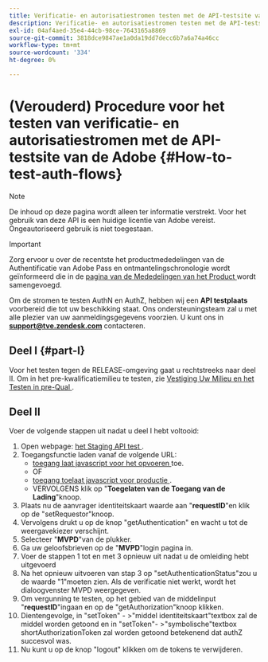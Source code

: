 ```yaml
---
title: Verificatie- en autorisatiestromen testen met de API-testsite van de Adobe
description: Verificatie- en autorisatiestromen testen met de API-testsite van de Adobe
exl-id: 04af4aed-35e4-44cb-98ce-7643165a8869
source-git-commit: 3818dce9847ae1a0da19dd7decc6b7a6a74a46cc
workflow-type: tm+mt
source-wordcount: '334'
ht-degree: 0%

---
```


# (Verouderd) Procedure voor het testen van verificatie- en autorisatiestromen met de API-testsite van de Adobe {#How-to-test-auth-flows}

>[!NOTE]
>
>De inhoud op deze pagina wordt alleen ter informatie verstrekt. Voor het gebruik van deze API is een huidige licentie van Adobe vereist. Ongeautoriseerd gebruik is niet toegestaan.

>[!IMPORTANT]
>
> Zorg ervoor u over de recentste het productmededelingen van de Authentificatie van Adobe Pass en ontmantelingschronologie wordt geïnformeerd die in de [ pagina van de Mededelingen van het Product ](/help/authentication/product-announcements.md) wordt samengevoegd.

Om de stromen te testen AuthN en AuthZ, hebben wij een **API testplaats** voorbereid die tot uw beschikking staat. Ons ondersteuningsteam zal u met alle plezier van uw aanmeldingsgegevens voorzien. U kunt ons in **support@tve.zendesk.com** contacteren.


## Deel I {#part-I}

Voor het testen tegen de RELEASE-omgeving gaat u rechtstreeks naar deel II.  Om in het pre-kwalificatiemilieu te testen, zie [ Vestiging Uw Milieu en het Testen in pre-Qual ](/help/authentication/notes-technical/environments/setting-up-your-environment-and-testing-in-prequal.md).

## Deel II

Voer de volgende stappen uit nadat u deel I hebt voltooid:


1. Open webpage: [ het Staging API test ](https://sp.auth-staging.adobe.com/apitest/api.html).
1. Toegangsfunctie laden vanaf de volgende URL:
   * [ toegang laat javascript voor het opvoeren ](https://entitlement.auth-staging.adobe.com/entitlement/js/AccessEnabler.js) toe.
   * OF
   * [ toegang toelaat javascript voor productie ](https://entitlement.auth.adobe.com/entitlement/js/AccessEnabler.js).
   * VERVOLGENS klik op &quot;**Toegelaten van de Toegang van de Lading**&quot;knoop.
1. Plaats nu de aanvrager identiteitskaart waarde aan &quot;**requestID**&quot;en klik op de &quot;setRequestor&quot;knoop.
1. Vervolgens drukt u op de knop &quot;getAuthentication&quot; en wacht u tot de weergavekiezer verschijnt.
1. Selecteer &quot;**MVPD**&quot;van de plukker.
1. Ga uw geloofsbrieven op de &quot;**MVPD**&quot;login pagina in.
1. Voer de stappen 1 tot en met 3 opnieuw uit nadat u de omleiding hebt uitgevoerd
1. Na het opnieuw uitvoeren van stap 3 op &quot;setAuthenticationStatus&quot;zou u de waarde &quot;1&quot;moeten zien. Als de verificatie niet werkt, wordt het dialoogvenster MVPD weergegeven.
1. Om vergunning te testen, op het gebied van de middelinput &quot;**requestID**&quot;ingaan en op de &quot;getAuthorization&quot;knoop klikken.
1. Dientengevolge, in &quot;setToken&quot; - \>&quot;middel identiteitskaart&quot;textbox zal de middel worden getoond en in &quot;setToken&quot;- \>&quot;symbolische&quot;textbox shortAuthorizationToken zal worden getoond betekenend dat authZ succesvol was.
1. Nu kunt u op de knop &quot;logout&quot; klikken om de tokens te verwijderen.
